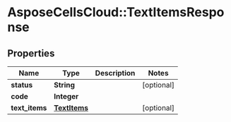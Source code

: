 # AsposeCellsCloud::TextItemsResponse

## Properties
Name | Type | Description | Notes
------------ | ------------- | ------------- | -------------
**status** | **String** |  | [optional] 
**code** | **Integer** |  | 
**text_items** | [**TextItems**](TextItems.md) |  | [optional] 


